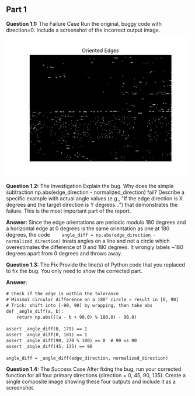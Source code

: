 ## Part 1

**Question 1.1:** The Failure Case Run the original, buggy code with direction=0. Include a screenshot of the incorrect output image.

![Bugged Edge Direction 0 Image](data/bug_edges_direction_0_output.png)

**Question 1.2:** The Investigation Explain the bug. Why does the simple subtraction np.abs(edge_direction - normalized_direction) fail? Describe a specific example with actual angle values (e.g., "If the edge direction is X degrees and the target direction is Y degrees...") that demonstrates the failure. This is the most important part of the report.

**Answer:** Since the edge orientations are periodic modulo 180 degrees and a horizontal edge at 0 degrees is the same orientation as one at 180 degrees, the code ```    angle_diff = np.abs(edge_direction - normalized_direction)``` treats angles on a line and not a circle which overestimates the difference of 0 and 180 degrees. It wrongly labels ~180 degrees apart from 0 degrees and throws away.

**Question 1.3:** The Fix Provide the line(s) of Python code that you replaced to fix the bug. You only need to show the corrected part.

**Answer:** 

    # Check if the edge is within the tolerance
    # Minimal circular difference on a 180° circle → result in [0, 90]
    # Trick: shift into [-90, 90] by wrapping, then take abs
    def _angle_diff(a, b):
        return np.abs(((a - b + 90.0) % 180.0) - 90.0)

    assert _angle_diff(0, 179) == 1
    assert _angle_diff(0, 181) == 1
    assert _angle_diff(90, 270 % 180) == 0  # 90 vs 90
    assert _angle_diff(45, 135) == 90   

    angle_diff = _angle_diff(edge_direction, normalized_direction)

**Question 1.4:** The Success Case After fixing the bug, run your corrected function for all four primary directions (direction = 0, 45, 90, 135). Create a single composite image showing these four outputs and include it as a screenshot.


